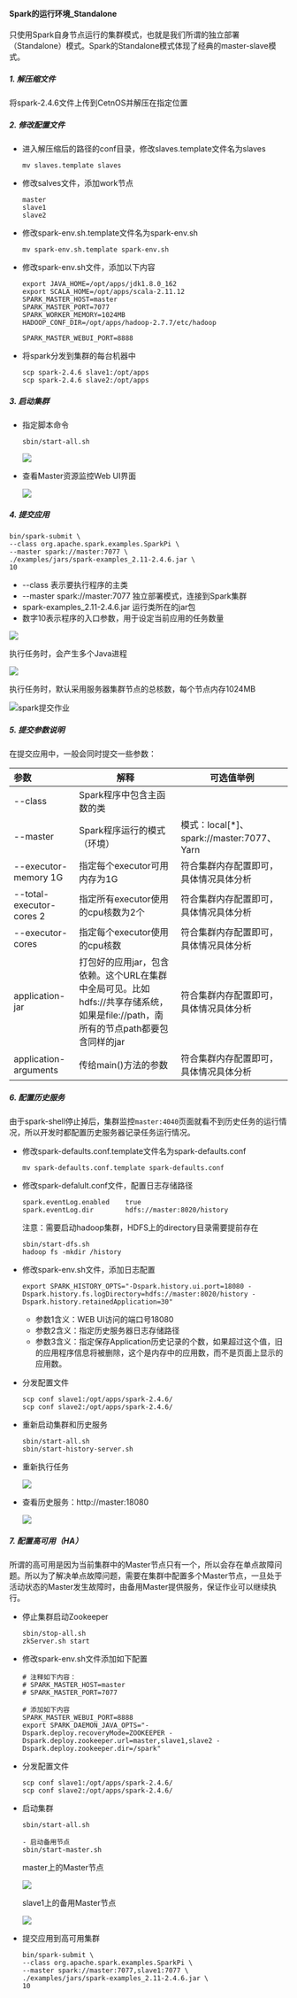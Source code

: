 #### Spark的运行环境_Standalone

只使用Spark自身节点运行的集群模式，也就是我们所谓的独立部署（Standalone）模式。Spark的Standalone模式体现了经典的master-slave模式。

##### 1. 解压缩文件

将spark-2.4.6文件上传到CetnOS并解压在指定位置

##### 2. 修改配置文件

- 进入解压缩后的路径的conf目录，修改slaves.template文件名为slaves

  ```
  mv slaves.template slaves
  ```

- 修改salves文件，添加work节点

  ```
  master
  slave1
  slave2
  ```

- 修改spark-env.sh.template文件名为spark-env.sh

  ```
  mv spark-env.sh.template spark-env.sh
  ```

- 修改spark-env.sh文件，添加以下内容

  ```shell
  export JAVA_HOME=/opt/apps/jdk1.8.0_162
  export SCALA_HOME=/opt/apps/scala-2.11.12
  SPARK_MASTER_HOST=master
  SPARK_MASTER_PORT=7077
  SPARK_WORKER_MEMORY=1024MB
  HADOOP_CONF_DIR=/opt/apps/hadoop-2.7.7/etc/hadoop
  
  SPARK_MASTER_WEBUI_PORT=8888
  ```

- 将spark分发到集群的每台机器中

  ```
  scp spark-2.4.6 slave1:/opt/apps
  scp spark-2.4.6 slave2:/opt/apps
  ```

##### 3. 启动集群

- 指定脚本命令

  ```
  sbin/start-all.sh
  ```

  ![](http://typora-image.test.upcdn.net/images/start-all.jpg)

- 查看Master资源监控Web UI界面

  ![](http://typora-image.test.upcdn.net/images/master.jpg)

##### 4. 提交应用

```
bin/spark-submit \
--class org.apache.spark.examples.SparkPi \
--master spark://master:7077 \
./examples/jars/spark-examples_2.11-2.4.6.jar \
10
```

- --class 表示要执行程序的主类
- --master spark://master:7077 独立部署模式，连接到Spark集群
- spark-examples_2.11-2.4.6.jar 运行类所在的jar包
- 数字10表示程序的入口参数，用于设定当前应用的任务数量

![](http://typora-image.test.upcdn.net/images/standalone提交作业.jpg)

执行任务时，会产生多个Java进程

![](http://typora-image.test.upcdn.net/images/spark提交任务.jpg)

执行任务时，默认采用服务器集群节点的总核数，每个节点内存1024MB

![spark提交作业](http://typora-image.test.upcdn.net/images/spark提交作业.jpg)

##### 5. 提交参数说明

在提交应用中，一般会同时提交一些参数：

| 参数                     | 解释                                                         | 可选值举例                                |
| :----------------------- | ------------------------------------------------------------ | ----------------------------------------- |
| --class                  | Spark程序中包含主函数的类                                    |                                           |
| --master                 | Spark程序运行的模式（环境）                                  | 模式：local[*]、spark://master:7077、Yarn |
| --executor-memory 1G     | 指定每个executor可用内存为1G                                 | 符合集群内存配置即可，具体情况具体分析    |
| --total-executor-cores 2 | 指定所有executor使用的cpu核数为2个                           | 符合集群内存配置即可，具体情况具体分析    |
| --executor-cores         | 指定每个executor使用的cpu核数                                | 符合集群内存配置即可，具体情况具体分析    |
| application-jar          | 打包好的应用jar，包含依赖。这个URL在集群中全局可见。比如hdfs://共享存储系统，如果是file://path，南所有的节点path都要包含同样的jar | 符合集群内存配置即可，具体情况具体分析    |
| application-arguments    | 传给main()方法的参数                                         | 符合集群内存配置即可，具体情况具体分析    |

##### 6. 配置历史服务

由于spark-shell停止掉后，集群监控`master:4040`页面就看不到历史任务的运行情况，所以开发时都配置历史服务器记录任务运行情况。

- 修改spark-defaults.conf.template文件名为spark-defaults.conf

  ```
  mv spark-defaults.conf.template spark-defaults.conf
  ```

- 修改spark-defalult.conf文件，配置日志存储路径

  ```
  spark.eventLog.enabled	true
  spark.eventLog.dir		hdfs://master:8020/history
  ```

  注意：需要启动hadoop集群，HDFS上的directory目录需要提前存在

  ```
  sbin/start-dfs.sh
  hadoop fs -mkdir /history
  ```

- 修改spark-env.sh文件，添加日志配置

  ```
  export SPARK_HISTORY_OPTS="-Dspark.history.ui.port=18080 -Dspark.history.fs.logDirectory=hdfs://master:8020/history -Dspark.history.retainedApplication=30"
  ```

  - 参数1含义：WEB UI访问的端口号18080
  - 参数2含义：指定历史服务器日志存储路径
  - 参数3含义：指定保存Application历史记录的个数，如果超过这个值，旧的应用程序信息将被删除，这个是内存中的应用数，而不是页面上显示的应用数。

- 分发配置文件

  ```
  scp conf slave1:/opt/apps/spark-2.4.6/
  scp conf slave2:/opt/apps/spark-2.4.6/
  ```

- 重新启动集群和历史服务

  ```
  sbin/start-all.sh
  sbin/start-history-server.sh
  ```

- 重新执行任务

  ![](http://typora-image.test.upcdn.net/images/standalone提交作业.jpg)

- 查看历史服务：http://master:18080

  ![](http://typora-image.test.upcdn.net/images/history-server.jpg)

##### 7. 配置高可用（HA）

所谓的高可用是因为当前集群中的Master节点只有一个，所以会存在单点故障问题。所以为了解决单点故障问题，需要在集群中配置多个Master节点，一旦处于活动状态的Master发生故障时，由备用Master提供服务，保证作业可以继续执行。

- 停止集群启动Zookeeper

  ```
  sbin/stop-all.sh
  zkServer.sh start
  ```

- 修改spark-env.sh文件添加如下配置

  ```shell
  # 注释如下内容：
  # SPARK_MASTER_HOST=master
  # SPARK_MASTER_PORT=7077
  
  # 添加如下内容
  SPARK_MASTER_WEBUI_PORT=8888
  export SPARK_DAEMON_JAVA_OPTS="-Dspark.deploy.recoveryMode=ZOOKEEPER -Dspark.deploy.zookeeper.url=master,slave1,slave2 -Dspark.deploy.zookeeper.dir=/spark"
  ```

- 分发配置文件

  ```
  scp conf slave1:/opt/apps/spark-2.4.6/
  scp conf slave2:/opt/apps/spark-2.4.6/
  ```

- 启动集群

  ```
  sbin/start-all.sh
  
  - 启动备用节点
  sbin/start-master.sh
  ```

  master上的Master节点

  ![](http://typora-image.test.upcdn.net/images/master.jpg)

  slave1上的备用Master节点

  ![](http://typora-image.test.upcdn.net/images/slave1.jpg)

- 提交应用到高可用集群

  ```
  bin/spark-submit \
  --class org.apache.spark.examples.SparkPi \
  --master spark://master:7077,slave1:7077 \
  ./examples/jars/spark-examples_2.11-2.4.6.jar \
  10
  ```